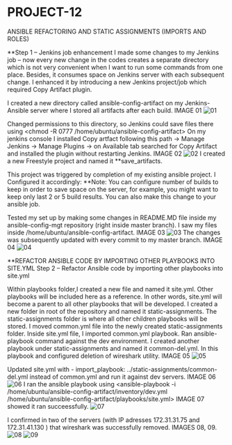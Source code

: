 # PROJECT-12
ANSIBLE REFACTORING AND STATIC ASSIGNMENTS (IMPORTS AND ROLES)

**Step 1 – Jenkins job enhancement
I made some changes to my Jenkins job – now every new change in the codes creates a separate directory which is not very convenient when I want to run some commands from one place. Besides, it consumes space on Jenkins server with each subsequent change. I enhanced it by introducing a new Jenkins project/job which required Copy Artifact plugin.

I created a new directory called ansible-config-artifact on my Jenkins-Ansible server where I stored all artifacts after each build. IMAGE 01
![01](https://user-images.githubusercontent.com/91284177/151956295-c52addef-b60e-4056-b8a6-831599d7d39d.png)

Changed permissions to this directory, so Jenkins could save files there using <chmod -R 0777 /home/ubuntu/ansible-config-artifact>
On my jenkins console I installed Copy artfact following this path -> Manage Jenkins -> Manage Plugins -> on Available tab searched for Copy Artifact and installed the plugin without restarting Jenkins. IMAGE 02
![02](https://user-images.githubusercontent.com/91284177/151956995-184e7c58-78bc-42fc-8495-20b4327b946d.png)
I created a new Freestyle project and named it **save_artifacts.

This project was triggered by completion of my existing ansible project. I Configured it accordingly:
**Note: You can configure number of builds to keep in order to save space on the server, for example, you might want to keep only last 2 or 5 build results. You can also make this change to your ansible job. 

Tested my set up by making some changes in README.MD file inside my ansible-config-mgt repository (right inside master branch). I saw my files inside /home/ubuntu/ansible-config-artifact. IMAGE 03
![03](https://user-images.githubusercontent.com/91284177/151957984-2851685a-5cfe-4e0b-8604-61acf33993df.png)
The changes was subsequently updated with every commit to my master branch. IMAGE 04
![04](https://user-images.githubusercontent.com/91284177/151958419-e37b2c17-484a-4dd7-8474-256cfd37a785.png)

**REFACTOR ANSIBLE CODE BY IMPORTING OTHER PLAYBOOKS INTO SITE.YML
Step 2 – Refactor Ansible code by importing other playbooks into site.yml

Within playbooks folder,I created a new file and named it site.yml. Other playbooks will be included here as a reference. In other words, site.yml will become a parent to all other playbooks that will be developed.
I created a new folder in root of the repository and named it static-assignments. The static-assignments folder is where all other children playbooks will be stored.
I moved common.yml file into the newly created static-assignments folder.
Inside site.yml file, I imported common.yml playbook.
Ran ansible-playbook command against the dev environment. I created another playbook under static-assignments and named it common-del.yml. In this playbook and configured deletion of wireshark utility. IMAGE 05
![05](https://user-images.githubusercontent.com/91284177/152387596-8560b516-d872-4993-8a87-e4ca03d4d6ca.png)

Updated site.yml with - import_playbook: ../static-assignments/common-del.yml instead of common.yml and run it against dev servers. IMAGE 06
![06](https://user-images.githubusercontent.com/91284177/152387848-3b8afef2-f720-47d5-834e-2c95a0a33ac0.png)
I ran the ansible playbook using <ansible-playbook -i /home/ubuntu/ansible-config-artifact/inventory/dev.yml /home/ubuntu/ansible-config-artifact/playbooks/site.yml> IMAGE 07 showed it ran succeessfully.
![07](https://user-images.githubusercontent.com/91284177/152390640-f670a49b-b173-4dc9-acbb-ab31efe0d0ea.png)

I confirmed in two of the servers (with IP adresses 172.31.31.75 and 172.31.41.130 ) that wireshark was successfully removed. IMAGES 08, 09.
![08](https://user-images.githubusercontent.com/91284177/152390501-9f84a05a-8406-4717-8171-148d688bd9bb.png)
![09](https://user-images.githubusercontent.com/91284177/152390511-73b39d32-1a3a-4a5e-8084-f09137c1e61f.png)







